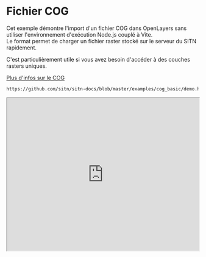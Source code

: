 # Fichier COG

Cet exemple démontre l'import d'un fichier COG dans OpenLayers sans utiliser l'environnement d'exécution Node.js couplé à Vite.  
Le format permet de charger un fichier raster stocké sur le serveur du SITN rapidement. 

C'est particulièrement utile si vous avez besoin d'accéder à des couches rasters uniques.


[Plus d'infos sur le COG](../api/COG/)

```html reference title="/demo.html"
https://github.com/sitn/sitn-docs/blob/master/examples/cog_basic/demo.html
```

<iframe
  width="100%"
  height="400px"
  src="https://sitn.ne.ch/services/examples/cog_basic/demo.html">
</iframe>
